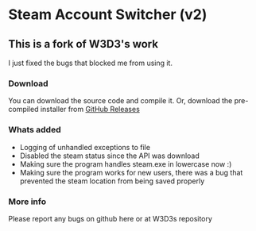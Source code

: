 # Steam Account Switcher (v2)
## This is a fork of W3D3's work
I just fixed the bugs that blocked me from using it.


### Download
You can download the source code and compile it.
Or, download the pre-compiled installer from [GitHub Releases](https://github.com/Ogglord/SteamAccountSwitcher2/releases/tag/ogglord)

### Whats added
- Logging of unhandled exceptions to file
- Disabled the steam status since the API was download
- Making sure the program handles steam.exe in lowercase now :)
- Making sure the program works for new users, there was a bug that prevented the steam location from being saved properly

### More info
Please report any bugs on github here or at W3D3s repository